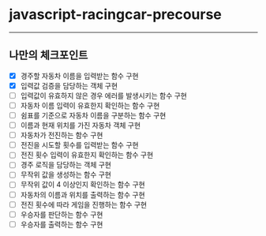 # javascript-racingcar-precourse

---

## 나만의 체크포인트

-   [x] 경주할 자동차 이름을 입력받는 함수 구현
-   [x] 입력값 검증을 담당하는 객체 구현
-   [ ] 입력값이 유효하지 않은 경우 에러를 발생시키는 함수 구현
-   [ ] 자동차 이름 입력이 유효한지 확인하는 함수 구현
-   [ ] 쉼표를 기준으로 자동차 이름을 구분하는 함수 구현
-   [ ] 이름과 현재 위치를 가진 자동차 객체 구현
-   [ ] 자동차가 전진하는 함수 구현
-   [ ] 전진을 시도할 횟수를 입력받는 함수 구현
-   [ ] 전진 횟수 입력이 유효한지 확인하는 함수 구현
-   [ ] 경주 로직을 담당하는 객체 구현
-   [ ] 무작위 값을 생성하는 함수 구현
-   [ ] 무작위 값이 4 이상인지 확인하는 함수 구현
-   [ ] 자동차의 이름과 위치를 출력하는 함수 구현
-   [ ] 전진 횟수에 따라 게임을 진행하는 함수 구현
-   [ ] 우승자를 판단하는 함수 구현
-   [ ] 우승자를 출력하는 함수 구현
